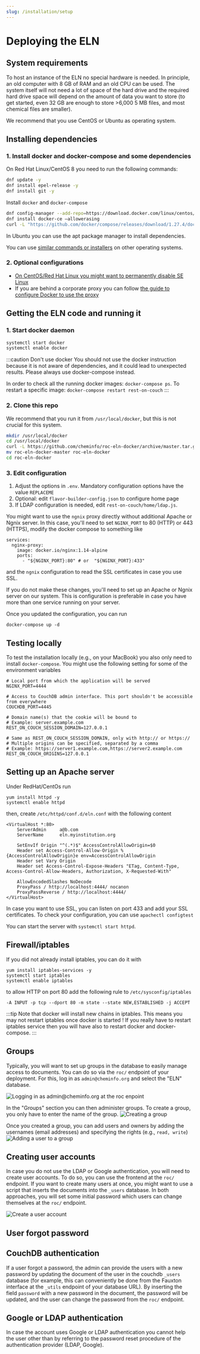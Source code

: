 ```yaml
---
slug: /installation/setup
---
```


# Deploying the ELN

## System requirements

To host an instance of the ELN no special hardware is needed. In principle, an old computer with 8 GB of RAM and an old CPU can be used.
The system itself will not need a lot of space of the hard drive and the required hard drive space will depend on the amount of data you want to store (to get started, even 32 GB are enough to store >6,000 5 MB files, and most chemical files are smaller).

We recommend that you use CentOS or Ubuntu as operating system.

## Installing dependencies

### 1. Install docker and docker-compose and some dependencies

On Red Hat Linux/CentOS 8 you need to run the following commands:

```bash
dnf update -y
dnf install epel-release -y
dnf install git -y
```

Install `docker` and `docker-compose`

```bash
dnf config-manager --add-repo=https://download.docker.com/linux/centos/docker-ce.repo
dnf install docker-ce –allowerasing
curl -L "https://github.com/docker/compose/releases/download/1.27.4/docker-compose-$(uname -s)-$(uname -m)" -o /usr/local/bin/docker-compose
```

In Ubuntu you can use the apt package manager to install dependencies.

You can use [similar commands or installers](https://nodejs.org/en/download/) on other operating systems.

### 2. Optional configurations

- [On CentOS/Red Hat Linux you might want to permanently disable SE Linux](https://www.rootusers.com/how-to-enable-or-disable-selinux-in-centos-rhel-7/)
- If you are behind a corporate proxy you can follow [the guide to configure Docker to use the proxy](https://docs.docker.com/engine/admin/systemd/#/http-proxy)

## Getting the ELN code and running it

### 1. Start docker daemon

```bash
systemctl start docker
systemctl enable docker
```

:::caution Don't use docker
You should not use the docker instruction because it is not aware of dependencies, and it could lead to unexpected results. Please always use docker-compose instead.

In order to check all the running docker images: `docker-compose ps`. To restart a specific image: `docker-compose restart rest-on-couch`
:::

### 2. Clone this repo

We recommend that you run it from `/usr/local/docker`, but this is not crucial for this system.

```bash
mkdir /usr/local/docker
cd /usr/local/docker
curl -L https://github.com/cheminfo/roc-eln-docker/archive/master.tar.gz | tar xz
mv roc-eln-docker-master roc-eln-docker
cd roc-eln-docker
```

### 3. Edit configuration

1. Adjust the options in `.env`. Mandatory configuration options have the value `REPLACEME`
2. Optional: edit `flavor-builder-config.json` to configure home page
3. If LDAP configuration is needed, edit `rest-on-couch/home/ldap.js`.

You might want to use the `ngnix` proxy directly without additional Apache or Ngnix server. In this case, you'll need to set `NGINX_PORT` to 80 (HTTP) or 443 (HTTPS), modify the docker compose to something like

```
services:
  nginx-proxy:
    image: docker.io/nginx:1.14-alpine
    ports:
      - "${NGINX_PORT}:80" # or  "${NGINX_PORT}:433"
```

and the `ngnix` configuration to read the SSL certificates in case you use SSL.

If you do not make these changes, you'll need to set up an Apache or Ngnix server on our system. This is configuration is preferable in case you have more than one service running on your server.

Once you updated the configuration, you can run 

```
docker-compose up -d
```
## Testing locally

To test the installation locally (e.g., on your MacBook) you also only need to install `docker-compose`. You might use the following setting for some of the environment variables

```
# Local port from which the application will be served
NGINX_PORT=4444

# Access to CouchDB admin interface. This port shouldn't be accessible from everywhere
COUCHDB_PORT=4445

# Domain name(s) that the cookie will be bound to
# Example: server.example.com
REST_ON_COUCH_SESSION_DOMAIN=127.0.0.1

# Same as REST_ON_COUCH_SESSION_DOMAIN, only with http:// or https://
# Multiple origins can be specified, separated by a comma
# Example: https://server1.example.com,https://server2.example.com
REST_ON_COUCH_ORIGINS=127.0.0.1
```

## Setting up an Apache server

Under RedHat/CentOs run

```
yum install httpd -y
systemctl enable httpd
```

then, create `/etc/httpd/conf.d/eln.conf` with the following content

```
<VirtualHost *:80>
    ServerAdmin     a@b.com
    ServerName      eln.myinstitution.org

    SetEnvIf Origin "^(.*)$" AccessControlAllowOrigin=$0
    Header set Access-Control-Allow-Origin %{AccessControlAllowOrigin}e env=AccessControlAllowOrigin
    Header set Vary Origin
    Header set Access-Control-Expose-Headers "ETag, Content-Type, Access-Control-Allow-Headers, Authorization, X-Requested-With"

    AllowEncodedSlashes NoDecode
    ProxyPass / http://localhost:4444/ nocanon
    ProxyPassReverse / http://localhost:4444/
</VirtualHost>
```

In case you want to use SSL, you can listen on port 433 and add your SSL certificates. To check your configuration, you can use `apachectl configtest`

You can start the server with `systemctl start httpd`.

## Firewall/iptables

If you did not already install iptables, you can do it with

```
yum install iptables-services -y
systemctl start iptables
systemctl enable iptables
```

to allow HTTP on port 80 add the following rule to `/etc/sysconfig/iptables`

```
-A INPUT -p tcp --dport 80 -m state --state NEW,ESTABLISHED -j ACCEPT
```

:::tip
Note that docker will install new chains in iptables. This means you may not restart iptables once docker is started ! If you really have to restart iptables service then you will have also to restart docker and docker-compose.
:::

## Groups

Typically, you will want to set up groups in the database to easily manage access to documents. You can do so via the `roc/` endpoint of your deployment.
For this, log in as `admin@cheminfo.org` and select the "ELN" database.

![Logging in as admin@cheminfo.org at the roc enpoint](logging_in_as_admin.gif)

In the "Groups" section you can then administer groups. To create a group, you only have to enter the name of the group.
![Creating a group](creating_a_group.gif)

Once you created a group, you can add users and owners by adding the usernames (email addresses) and specifying the rights (e.g., `read, write`)
![Adding a user to a group](adding_user_to_group.gif)

## Creating user accounts

In case you do not use the LDAP or Google authentication, you will need to create user accounts. To do so, you can use the frontend at the `roc/` endpoint. If you want to create many users at once, you might want to use a script that inserts the documents into the `_users` database. In both approaches, you will set some initial password which users can change themselves at the `roc/` endpoint.

![Create a user account](create_a_user_account.gif)

## User forgot password

## CouchDB authentication

If a user forgot a password, the admin can provide the users with a new password by updating the document of the user in the couchdb `_users` database (for example, this can conveniently be done from the Fauxton interface at the `_utils` endpoint of your database URL). By inserting the field `password` with a new password in the document, the password will be updated, and the user can change the password from the `roc/` endpoint.

## Google or LDAP authentication

In case the account uses Google or LDAP authentication you cannot help the user other than by referring to the password reset procedure of the authentication provider (LDAP, Google).
